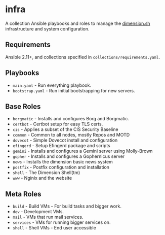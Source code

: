 # infra

A collection Ansible playbooks and roles to manage the [dimension.sh](https://dimension.sh)
infrastructure and system configuration.

## Requirements

Ansible 2.11+, and collections specified in `collections/requirements.yaml`.

## Playbooks

* `main.yaml` - Run everything playbook.
* `bootstrap.yaml` - Run initial bootstrapping for new servers.

## Base Roles

* `borgmatic` - Installs and configures Borg and Borgmatic.
* `certbot` - Certbot setup for easy TLS certs.
* `cis` - Applies a subset of the CIS Security Baseline
* `common` - Common to all nodes, mostly Repos and MOTD
* `dovecot` - Simple Dovecot install and configuration
* `efingerd` - Setup Efingerd package and scripts
* `gemini` - Installs and configures a Gemini server using Molly-Brown
* `gopher` - Installs and configures a Gophernicus server
* `news` - Installs the dimension basic news system
* `postfix` - Postfix configuration and installation
* `shell` - The Dimension Shell(tm)
* `www` - Nginix and the website

## Meta Roles

* `build` - Build VMs - For build tasks and bigger work.
* `dev` - Development VMs.
* `mail` - VMs that run mail services.
* `services` - VMs for running bigger services on.
* `shell` - Shell VMs - End user accessible
